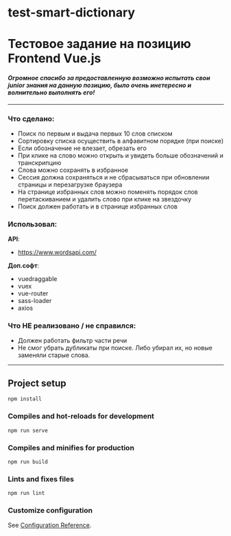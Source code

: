 # test-smart-dictionary
# Тестовое задание на позицию Frontend Vue.js

#### *Огромное спасибо за предоставленную возможно испытать свои junior знания на данную позицию, было очень инетересно и волнительно выполнять его!*

---
### Что сделано: 
 -  Поиск по первым и выдача первых 10 слов списком
 -  Сортировку списка осуществить в алфавитном порядке (при поиске)
 -  Если обозначение не влезает, обрезать его
 -  При клике на слово можно открыть и увидеть больше обозначений и транскрипцию
 -  Слова можно сохранять в избранное
 -  Сессия должна сохраняться и не сбрасываться при обновлении страницы и перезагрузке браузера
 -  На странице избранных слов можно поменять порядок слов перетаскиванием и удалить слово при клике на
звездочку
 -  Поиск должен работать и в странице избранных слов

### Использовал: 

**API**:
 -  https://www.wordsapi.com/

**Доп.софт**: 
 -  vuedraggable
 -  vuex
 -  vue-router
 -  sass-loader
 -  axios

### Что НЕ реализовано / не справился: 
 -  Должен работать фильтр части речи
 -  Не смог убрать дубликаты при поиске. Либо убирал их, но новые заменяли старые слова.

---

## Project setup
```
npm install
```

### Compiles and hot-reloads for development
```
npm run serve
```

### Compiles and minifies for production
```
npm run build
```

### Lints and fixes files
```
npm run lint
```

### Customize configuration
See [Configuration Reference](https://cli.vuejs.org/config/).
